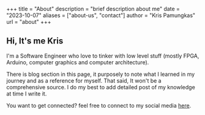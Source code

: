 +++
title = "About"
description = "brief description about me"
date = "2023-10-07"
aliases = ["about-us", "contact"]
author = "Kris Pamungkas"
url = "about"
+++

## Hi, It's me Kris

I'm a Software Engineer who love to tinker with low level stuff (mostly FPGA, Arduino, computer graphics and computer architecture).

There is blog section in this page, it purposely to note what I learned in my journey and as a reference for myself. That said, It won't be a comprehensive source. I do my best to add detailed post of my knowledge at time I write it.

You want to get connected? feel free to connect to my social media [here](https://krisrp.dev).
